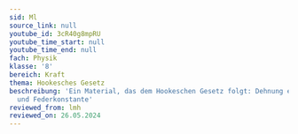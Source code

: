 ```yaml
---
sid: Ml
source_link: null
youtube_id: 3cR40g8mpRU
youtube_time_start: null
youtube_time_end: null
fach: Physik
klasse: '8'
bereich: Kraft
thema: Hookesches Gesetz
beschreibung: 'Ein Material, das dem Hookeschen Gesetz folgt: Dehnung einer Feder
  und Federkonstante'
reviewed_from: lmh
reviewed_on: 26.05.2024
---
```

